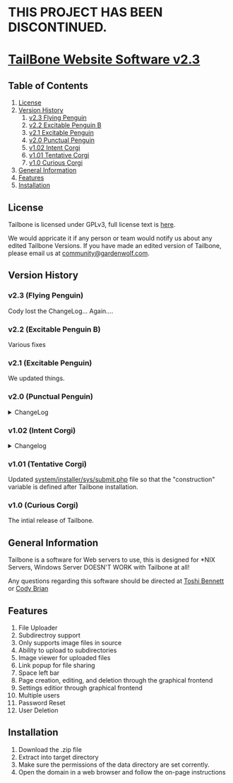 # THIS PROJECT HAS BEEN DISCONTINUED.
# [TailBone Website Software v2.3](https://tailbone.gardenwolf.com/ "Tailbone's Official Website")  
## Table of Contents
1. [License](#license)
2. [Version History](#version-history)
	1. [v2.3 Flying Penguin](#v23-flying-penguin)
	2. [v2.2 Excitable Penguin B](#v22-excitable-penguin-b)
	3. [v2.1 Excitable Penguin](#v21-excitable-penguin) 
	4. [v2.0 Punctual Penguin](#v20-punctual-penguin) 
	5. [v1.02 Intent Corgi](#v102-intent-corgi)
	6. [v1.01 Tentative Corgi](#v101-tentative-corgi)
	7. [v1.0 Curious Corgi](#v10-curious-corgi)
3. [General Information](#general-information)
4. [Features](#features)
5. [Installation](#installation)

## License
Tailbone is licensed under GPLv3, full license text is [here](LICENSE.md).  

We would appricate it if any person or team would notify us about any edited Tailbone Versions.  If you have made an edited version of Tailbone, please email us at [community@gardenwolf.com](mailto:community@gardenwolf.com).

## Version History  

### v2.3 (Flying Penguin)

Cody lost the ChangeLog... Again....

### v2.2 (Excitable Penguin B)  
Various fixes  

### v2.1 (Excitable Penguin)  
We updated things.  

### v2.0 (Punctual Penguin)  
<details>
<summary>ChangeLog</summary>  
<details>
<summary>[system/admin/run.php](system/admin/run.php)</summary>
-Updated to use the new theme file.  
-Added MSGBanner.js script.  
-Added the version tags to prevent "bad cache".  
-Removed the strange page reg thing I did...  
-Fixed a session timeout issue.  
-New MSGBanner script.  
</details>

<details>
<summary>[system/admin/sys/editTheme.php](system/admin/sys/editTheme.php) </summary>
- Updated to use the new theme file.
</details>

<details>
<summary>[system/admin/sys/pages/theme.php](system/admin/sys/pages/theme.php)</summary>
- Updated to use the new theme file.
</details>

<details>
<summary>[system/main/theme/theme.php](system/main/theme/theme.php)</summary>
--REPLACES themeColours.scss.php thing...
</details>

<details>
<summary>[system/main/theme/animations.css](system/main/theme/animations.css)</summary>
--ADDED
</details>

<details>
<summary>[data/theme.php](data/theme.php)</summary>
--REPLACES colours.php
</details>

<details>
<summary>[system/jScipts/loading.js](system/jScipts/loading.js)</summary>
- Removed MSGBanner parts.
</details>

<details>
<summary>[system/jScipts/MSGBanner.js](system/jScipts/MSGBanner.js)</summary>
--NEW: Contains the click to close and the timeout.
</details>

<details>
<summary>[system/main/run.php](system/main/run.php)</summary>
-Updated to use the new theme file.  
-Updated to report 404 as a header.  
-Updated to make edit button direct to settings when a 404 has occurred.  
-Added the MSGBanner.js script.  
-Added the version tags to prevent "bad cache".  
-Fixed a session timeout issue.  
-New MSGBanner script.  
-Re-added the animations.  
-No longer requiring file. Only echoing its contents. (More secure and prevents scripts from running.)  
</details>

<details>
<summary>[system/installer/sys/install.php](system/installer/sys/install.php)</summary>
-Updated to use the new theme file.  
-Added the version tags to prevent "bad cache".  
</details>

<details>
<summary>[system/jScripts/wysiwyg.php](system/jScripts/wysiwyg.php)</summary>
- Updated to use the new theme file.
</details>

<details>
<summary>[system/installer/sys/sumbit.php](system/installer/sys/sumbit.php)</summary>
- Fixed MSGBanner parameters.
</details>

<details>
<summary>[system/upgrader/run.php](system/upgrader/run.php)</summary>
- Updated to edit data folder colours.php to theme.php.
</details>

<details>
<summary>[system/admin/sys/pages/file_manager.php](system/admin/sys/pages/file_manager.php)</summary>
- Updated to the new theme stuffs.
</details>

<details>
<summary>[system/admin/sys/pages/pages.php](system/admin/sys/pages/pages.php)</summary>
- Re-arranged the buttons.
</details>

<details>
<summary>system/admin/sys/pages/pages_*.php</summary>
--REMOVED
</details>

<details>
<summary>[system/admin/sys/pages/pages.php](system/admin/sys/pages/pages.php) </summary>
- Updated to contain ALL pages data.
</details>

<details>
<summary>system/admin/sys/sys.pagereg.php</summary>
--REMOVED
</details>

<details>
<summary>[system/admin/sys/pages/users.php](system/admin/sys/pages/users.php)</summary>
- Updated to use new theme var.
</details>

<details>
<summary>[system/admin/sys/*](system/admin/sys/) (excluding pages folder)</summary>  
-Updated to work with the new loggedin check.  
-Updated to use new MSGBanner.  
</details>

<details>
<summary>[index.php](index.php)</summary>
-Added the new loggedin check.  
-Added getUsers() function.  
</details>

<details>
<summary>[system/admin/sys/pages/users.php](system/admin/sys/pages/users.php)</summary>
- Now uses the userList function.
</details>

<details>
<summary>[system/admin/sys/pages/loggedin.php](system/admin/sys/pages/loggedin.php)</summary>
-Added server admin email.
</details>

<details>
<summary>[system/main/theme/main.css](system/main/theme/main.css)</summary>
-Fixed stretched images issue.
</details>

<details>
<summary>[system/admin/sys/pages/file_manager.php](system/admin/sys/pages/file_manager.php)</summary>
- Viewer is no longer a pesky iframe. It is a proper image viewer this time.
</details>
</details>  

### v1.02 (Intent Corgi)  
<details>
<summary>Changelog</summary>
Added a sleep arg to [system/upgrader/run.php](system/upgrader/run.php) to avoid "Redirected too many times" issue.

Removed the board from [system/admin/sys/pages/loggedin.php](system/admin/sys/pages/loggedin.php) and replaced it with a simple version checker.  Echoes the Tailbone codename as well.

ALL INDEX FILES (except the one in root) are pointing to one file for less redundancy

Added the Tailbone codename var to [index.php](index.php)

Added version vars at the end of file names to avoid caching problems between version changes in [system/main/run.php](system/main/run.php), [system/admin/run.php](system/admin/run.php), and [system/installer/sys/install.php](system/installer/sys/install.php)

Removed animations from [system/main/run.php](system/main/run.php)

Removed system/main/theme/animations.css as it is no longer needed.

Updated [contributors](contributors.md), also changed file format from txt to md.
</details>

### v1.01 (Tentative Corgi)  
Updated [system/installer/sys/submit.php](system/installer/sys/submit.php) file so that the "construction" variable is defined after Tailbone installation.

### v1.0 (Curious Corgi)  
The intial release of Tailbone.

## General Information  
Tailbone is a software for Web servers to use, this is designed for \*NIX Servers,	 Windows Server DOESN'T WORK with Tailbone at all!
  
Any questions regarding this software should be directed at [Toshi Bennett](mailto:toshi@gardenwolf.com?Subject=Tailbone "Send an email to Toshi") or [Cody Brian](mailto:cody@gardenwolf.com?Subject=Tailbone "Send an email to Cody")


## Features  
1. File Uploader
  1. Subdirectroy support
  2. Only supports image files in source
  3. Ability to upload to subdirectories
  4. Image viewer for uploaded files
  5. Link popup for file sharing
  6. Space left bar
2. Page creation, editing, and deletion through the graphical frontend
3. Settings editior through graphical frontend
4. Multiple users
  1. Password Reset
  2. User Deletion  
  
## Installation  
1. Download the .zip file
2. Extract into target directory
3. Make sure the permissions of the data directory are set corrently.
4. Open the domain in a web browser and follow the on-page instructions
